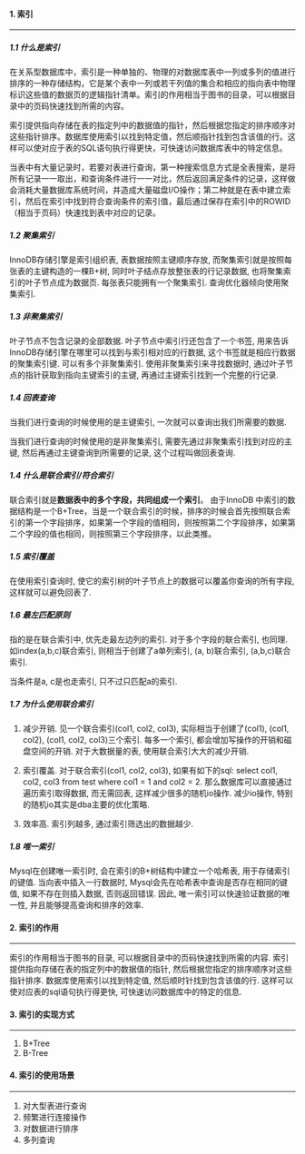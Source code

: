 #### 1. 索引

---

##### 1.1 什么是索引

在关系型数据库中，索引是一种单独的、物理的对数据库表中一列或多列的值进行排序的一种存储结构，它是某个表中一列或若干列值的集合和相应的指向表中物理标识这些值的数据页的逻辑指针清单。索引的作用相当于图书的目录，可以根据目录中的页码快速找到所需的内容。

索引提供指向存储在表的指定列中的数据值的指针，然后根据您指定的排序顺序对这些指针排序。数据库使用索引以找到特定值，然后顺指针找到包含该值的行。这样可以使对应于表的SQL语句执行得更快，可快速访问数据库表中的特定信息。

当表中有大量记录时，若要对表进行查询，第一种搜索信息方式是全表搜索，是将所有记录一一取出，和查询条件进行一一对比，然后返回满足条件的记录，这样做会消耗大量数据库系统时间，并造成大量磁盘I/O操作；第二种就是在表中建立索引，然后在索引中找到符合查询条件的索引值，最后通过保存在索引中的ROWID（相当于页码）快速找到表中对应的记录。

##### 1.2 聚集索引

InnoDB存储引擎是索引组织表, 表数据按照主键顺序存放, 而聚集索引就是按照每张表的主键构造的一棵B+树, 同时叶子结点存放整张表的行记录数据, 也将聚集索引的叶子节点成为数据页. 每张表只能拥有一个聚集索引. 查询优化器倾向使用聚集索引.

##### 1.3 非聚集索引

叶子节点不包含记录的全部数据. 叶子节点中索引行还包含了一个书签, 用来告诉InnoDB存储引擎在哪里可以找到与索引相对应的行数据, 这个书签就是相应行数据的聚集索引键. 可以有多个非聚集索引. 使用非聚集索引来寻找数据时, 通过叶子节点的指针获取到指向主键索引的主键, 再通过主键索引找到一个完整的行记录.

##### 1.4 回表查询

当我们进行查询的时候使用的是主键索引, 一次就可以查询出我们所需要的数据.

当我们进行查询的时候使用的是非聚集索引, 需要先通过非聚集索引找到对应的主键, 然后再通过主键查询到所需要的记录, 这个过程叫做回表查询.

##### 1.4 什么是联合索引/符合索引

联合索引就是**数据表中的多个字段，共同组成一个索引**。 由于InnoDB 中索引的数据结构是一个B+Tree，当是一个联合索引的时候，排序的时候会首先按照联合索引的第一个字段排序，如果第一个字段的值相同，则按照第二个字段排序，如果第二个字段的值也相同，则按照第三个字段排序，以此类推。

##### 1.5 索引覆盖

在使用索引查询时, 使它的索引树的叶子节点上的数据可以覆盖你查询的所有字段, 这样就可以避免回表了.

##### 1.6 最左匹配原则

指的是在联合索引中, 优先走最左边列的索引. 对于多个字段的联合索引, 也同理. 如index(a,b,c)联合索引, 则相当于创建了a单列索引, (a, b)联合索引, (a,b,c)联合索引.

当条件是a, c是也走索引, 只不过只匹配a的索引.

##### 1.7 为什么使用联合索引

1. 减少开销. 见一个联合索引(col1, col2, col3), 实际相当于创建了(col1), (col1, col2), (col1, col2, col3)三个索引. 每多一个索引, 都会增加写操作的开销和磁盘空间的开销. 对于大数据量的表, 使用联合索引大大的减少开销.

2. 索引覆盖. 对于联合索引(col1, col2, col3), 如果有如下的sql: select col1, col2, col3 from test where col1 = 1 and col2 = 2. 那么数据库可以直接通过遍历索引取得数据, 而无需回表, 这样减少很多的随机io操作. 减少io操作, 特别的随机io其实是dba主要的优化策略.
3. 效率高. 索引列越多, 通过索引筛选出的数据越少.

##### 1.8 唯一索引

Mysql在创建唯一索引时, 会在索引的B+树结构中建立一个哈希表, 用于存储索引的键值. 当向表中插入一行数据时, Mysql会先在哈希表中查询是否存在相同的键值, 如果不存在则插入数据, 否则返回错误. 因此, 唯一索引可以快速验证数据的唯一性, 并且能够提高查询和排序的效率.

#### 2. 索引的作用

---

索引的作用相当于图书的目录, 可以根据目录中的页码快速找到所需的内容. 索引提供指向存储在表的指定列中的数据值的指针, 然后根据您指定的排序顺序对这些指针排序. 数据库使用索引以找到特定值, 然后顺时针找到包含该值的行. 这样可以使对应表的sql语句执行得更快, 可快速访问数据库中的特定的信息.

#### 3. 索引的实现方式

---

1. B+Tree
2. B-Tree

#### 4. 索引的使用场景

---

1. 对大型表进行查询
2. 频繁进行连接操作
3. 对数据进行排序
4. 多列查询



















